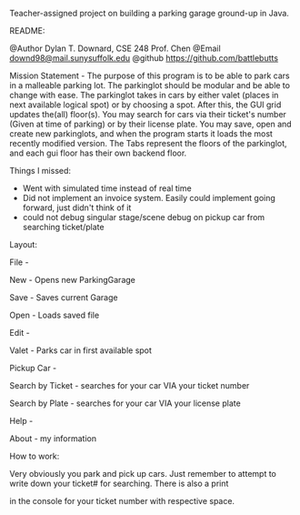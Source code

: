 Teacher-assigned project on building a parking garage ground-up in Java. 
 
README: 

 
@Author Dylan T. Downard, CSE 248 Prof. Chen 
@Email downd98@mail.sunysuffolk.edu 
@github https://github.com/battlebutts 
 
 
 
Mission Statement - The purpose of this program is to be able to park cars in a malleable parking lot. 
The parkinglot should be modular and be able to change with ease. The parkinglot takes in cars by either 
valet (places in next available logical spot) or by choosing a spot. After this, the GUI grid updates the(all) floor(s). 
You may search for cars via their ticket's number (Given at time of parking) or by their license plate. You may save, open and create 
new parkinglots, and when the program starts it loads the most recently modified version. The Tabs represent the floors of 
the parkinglot, and each gui floor has their own backend floor. 
 
 
Things I missed: 
- Went with simulated time instead of real time 
- Did not implement an invoice system. Easily could implement going forward, just didn't think of it 
- could not debug singular stage/scene debug on pickup car from searching ticket/plate 
 
 
Layout: 
 
File - 
 
  New - Opens new ParkingGarage 

  Save - Saves current Garage 
 
  Open - Loads saved file 
 
Edit - 
 
  Valet - Parks car in first available spot 

  Pickup Car - 

   Search by Ticket - searches for your car VIA your ticket number 
 
   Search by Plate - searches for your car VIA your license plate 
 
Help - 
 
  About - my information 
 

How to work: 

 
Very obviously you park and pick up cars. Just remember to attempt to write down your ticket# for searching. There is also a print 

 
in the console for your ticket number with respective space. 
